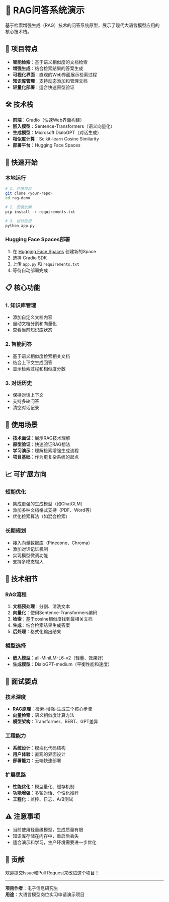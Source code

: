 # 🤖 RAG问答系统演示

基于检索增强生成（RAG）技术的问答系统原型，展示了现代大语言模型应用的核心技术栈。

## 🌟 项目特点

- **智能检索**：基于语义相似度的文档检索
- **增强生成**：结合检索结果的答案生成
- **可视化界面**：直观的Web界面展示检索过程
- **知识库管理**：支持动态添加和管理文档
- **轻量化部署**：适合快速原型验证

## 🛠️ 技术栈

- **前端**：Gradio（快速Web界面构建）
- **嵌入模型**：Sentence-Transformers（语义向量化）
- **生成模型**：Microsoft DialoGPT（对话生成）
- **相似度计算**：Scikit-learn Cosine Similarity
- **部署平台**：Hugging Face Spaces

## 🚀 快速开始

### 本地运行
```bash
# 1. 克隆项目
git clone <your-repo>
cd rag-demo

# 2. 安装依赖
pip install -r requirements.txt

# 3. 运行应用
python app.py
```

### Hugging Face Spaces部署
1. 在 [Hugging Face Spaces](https://huggingface.co/spaces) 创建新的Space
2. 选择 Gradio SDK
3. 上传 `app.py` 和 `requirements.txt`
4. 等待自动部署完成

## 📋 核心功能

### 1. 知识库管理
- 添加自定义文档内容
- 自动文档分割和向量化
- 查看当前知识库状态

### 2. 智能问答
- 基于语义相似度检索相关文档
- 结合上下文生成回答
- 显示检索过程和相似度分数

### 3. 对话历史
- 保持对话上下文
- 支持多轮问答
- 清空对话记录

## 🎯 使用场景

- **技术面试**：展示RAG技术理解
- **原型验证**：快速验证RAG想法
- **学习演示**：理解检索增强生成流程
- **项目基础**：作为更复杂系统的起点

## 📈 可扩展方向

### 短期优化
- 集成更强的生成模型（如ChatGLM）
- 添加多种文档格式支持（PDF、Word等）
- 优化检索算法（如混合检索）

### 长期规划
- 接入向量数据库（Pinecone、Chroma）
- 添加对话记忆机制
- 实现模型微调功能
- 支持多模态输入

## 🔧 技术细节

### RAG流程
1. **文档预处理**：分割、清洗文本
2. **向量化**：使用Sentence-Transformers编码
3. **检索**：基于cosine相似度找到最相关文档
4. **生成**：结合检索结果生成答案
5. **后处理**：格式化输出结果

### 模型选择
- **嵌入模型**：all-MiniLM-L6-v2（轻量、效果好）
- **生成模型**：DialoGPT-medium（平衡性能和速度）

## 📝 面试要点

### 技术深度
- **RAG原理**：检索-增强-生成三个核心步骤
- **向量检索**：语义相似度计算方法
- **模型架构**：Transformer、BERT、GPT差异

### 工程能力
- **系统设计**：模块化代码结构
- **用户体验**：直观的界面设计
- **部署能力**：云端快速部署

### 扩展思路
- **性能优化**：模型量化、缓存机制
- **功能增强**：多轮对话、个性化推荐
- **工程化**：监控、日志、A/B测试

## ⚠️ 注意事项

- 当前使用轻量级模型，生成质量有限
- 知识库存储在内存中，重启后丢失
- 适合演示和学习，生产环境需要进一步优化

## 🤝 贡献

欢迎提交Issue和Pull Request来改进这个项目！

---

**项目作者**：电子信息研究生  
**用途**：大语言模型岗位实习申请演示项目